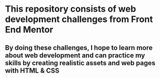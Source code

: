 # This repository consists of web development challenges from Front End Mentor

## By doing these challenges, I hope to learn more about web development and can practice my skills by creating realistic assets and web pages with HTML & CSS
